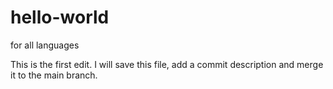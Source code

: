 # hello-world
for all languages 

This is the first edit.
I will save this file, add a commit description and merge it to the main branch.
